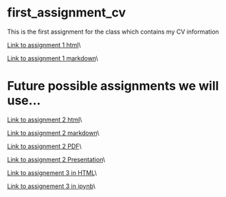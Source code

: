 # first_assignment_cv
This is the first assignment for the class which contains my CV information

[Link to assignment 1 html](http://spgarulo.github.io/first_assignment_cv/)\\

[Link to assignment 1 markdown](http://spgarulo.github.io/first_assignment_cv/NoCss.html)\\

# Future possible assignments we will use...

[Link to assignment 2 html](https://spgarulo.github.io/second-assignment/index.html)\\

[Link to assignment 2 markdown](https://spgarulo.github.io/second-assignment/NoCss.html)\\

[Link to assignment 2 PDF](https://spgarulo.github.io/second-assignment/tryoutlatex.pdf)\\

[Link to assignment 2 Presentation](https://spgarulo.github.io/second-assignment/index-Copy.html)\\

[Link to assignement 3 in HTML](http://spgarulo.github.io/Third-assignement/Third-assignement-2.html)\\

[Link to assignement 3 in ipynb](http://spgarulo.github.io/Third-assignement/Third-assignement-2.ipynb)\\

